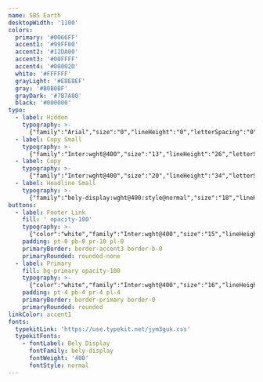 ```yaml
---
name: SBS Earth
desktopWidth: '1100'
colors:
  primary: '#0066FF'
  accent1: '#99FF00'
  accent2: '#12DA00'
  accent3: '#00FFFF'
  accent4: '#00002D'
  white: '#FFFFFF'
  grayLight: '#E8E8EF'
  gray: '#B0B0BF'
  grayDark: '#7B7A80'
  black: '#000000'
typo:
  - label: Hidden
    typography: >-
      {"family":"Arial","size":"0","lineHeight":"0","letterSpacing":"0","margin":"0","smSize":"0","smLineHeight":"0","smLetterSpacing":"0","smMargin":"0"}
  - label: Copy Small
    typography: >-
      {"family":"Inter:wght@400","size":"13","lineHeight":"26","letterSpacing":"1","margin":"0","smSize":"12","smLineHeight":"16","smLetterSpacing":"0","smMargin":"0"}
  - label: Copy
    typography: >-
      {"family":"Inter:wght@400","size":"20","lineHeight":"34","letterSpacing":"0","margin":"30","smSize":"20","smLineHeight":"34","smLetterSpacing":"0","smMargin":"0"}
  - label: Headline Small
    typography: >-
      {"family":"bely-display:wght@400:style@normal","size":"18","lineHeight":"25","letterSpacing":"0","margin":"15","smSize":"18","smLineHeight":"25","smLetterSpacing":"0","smMargin":"15"}
buttons:
  - label: Footer Link
    fill: ' opacity-100'
    typography: >-
      {"color":"white","family":"Inter:wght@400","size":"15","lineHeight":"20","letterSpacing":"0","smSize":"15","smLineHeight":"20","smLetterSpacing":"0"}
    padding: pt-0 pb-0 pr-10 pl-0
    primaryBorder: border-accent3 border-b-0
    primaryRounded: rounded-none
  - label: Primary
    fill: bg-primary opacity-100
    typography: >-
      {"color":"white","family":"Inter:wght@400","size":"16","lineHeight":"16","letterSpacing":"0","smSize":"18","smLineHeight":"18","smLetterSpacing":"0"}
    padding: pt-4 pb-4 pr-4 pl-4
    primaryBorder: border-primary border-0
    primaryRounded: rounded
linkColor: accent1
fonts:
  typekitLink: 'https://use.typekit.net/jym3guk.css'
  typekitFonts:
    - fontLabel: Bely Display
      fontFamily: bely-display
      fontWeight: '400'
      fontStyle: normal
---
```















